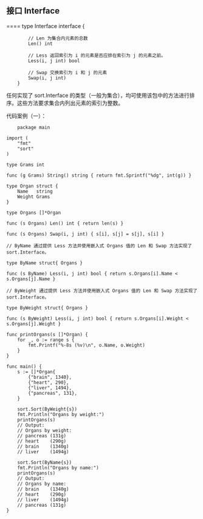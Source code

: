 ## 接口 Interface

====
		type Interface interface {
			
			// Len 为集合内元素的总数
			Len() int
	   	 		
			// Less 返回索引为 i 的元素是否应排在索引为 j 的元素之前。
			Less(i, j int) bool
  	  			
			// Swap 交换索引为 i 和 j 的元素
			Swap(i, j int)
		}	

任何实现了 sort.Interface 的类型（一般为集合），均可使用该包中的方法进行排序。这些方法要求集合内列出元素的索引为整数。
		
代码案例（一）：
	
		package main
	
	import (
		"fmt"
		"sort"
	)
	
	type Grams int
	
	func (g Grams) String() string { return fmt.Sprintf("%dg", int(g)) }
	
	type Organ struct {
		Name   string
		Weight Grams
	}
	
	type Organs []*Organ
	
	func (s Organs) Len() int { return len(s) }
	
	func (s Organs) Swap(i, j int) { s[i], s[j] = s[j], s[i] }
	
	// ByName 通过提供 Less 方法并使用嵌入式 Organs 值的 Len 和 Swap 方法实现了sort.Interface。
	
	type ByName struct{ Organs }
	
	func (s ByName) Less(i, j int) bool { return s.Organs[i].Name < s.Organs[j].Name }
	
	// ByWeight 通过提供 Less 方法并使用嵌入式 Organs 值的 Len 和 Swap 方法实现了sort.Interface。
	
	type ByWeight struct{ Organs }
	
	func (s ByWeight) Less(i, j int) bool { return s.Organs[i].Weight < s.Organs[j].Weight }
	
	func printOrgans(s []*Organ) {
		for _, o := range s {
			fmt.Printf("%-8s (%v)\n", o.Name, o.Weight)
		}
	}
	
	func main() {
		s := []*Organ{
			{"brain", 1340},
			{"heart", 290},
			{"liver", 1494},
			{"pancreas", 131},
		}
	
		sort.Sort(ByWeight{s})
		fmt.Println("Organs by weight:")
		printOrgans(s)
		// Output:
		// Organs by weight:
		// pancreas (131g)
		// heart    (290g)
		// brain    (1340g)
		// liver    (1494g)
		
		sort.Sort(ByName{s})
		fmt.Println("Organs by name:")
		printOrgans(s)
		// Output:
		// Organs by name:
		// brain    (1340g)
		// heart    (290g)
		// liver    (1494g)
		// pancreas (131g)	
	}
	